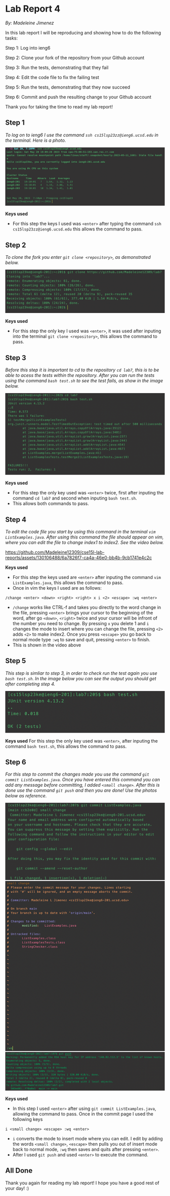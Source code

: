 # Lab Report 4
*By: Madeleine Jimenez*

In this lab report I will be reproducing and showing how to do the following tasks:

Step 1: Log into ieng6

Step 2: Clone your fork of the repository from your Github account

Step 3: Run the tests, demonstrating that they fail

Step 4: Edit the code file to fix the failing test

Step 5: Run the tests, demonstrating that they now succeed

Step 6: Commit and push the resulting change to your Github account

Thank you for taking the time to read my lab report!

## Step 1

*To log on to ieng6 I use the command `ssh cs15lsp23zz@ieng6.ucsd.edu` in the terminal. Here is a photo.*

![Image](ieng6_login.png)

**Keys used**
* For this step the keys I used was `<enter>` after typing the command `ssh cs15lsp23zz@ieng6.ucsd.edu` this allows 
the command to pass. 

## Step 2

*To clone the fork you enter `git clone <repository>`, as demonstrated below.*

![Image](git_clone.png)

**Keys used**
* For this step the only key I used was `<enter>`, it was used after inputing into the terminal `git clone <repository>`, this allows the
command to pass.

## Step 3

*Before this step it is important to cd to the repository `cd lab7`, this is to be able to acess the tests within the repository.
After you can run the tests using the command `bash test.sh` to see the test fails, as show in the image below.*

![Image](test_fail_lab7.png)

**Keys used**
* For this step the only key used was `<enter>` twice, first after inputing the command `cd lab7` and second when inputing `bash test.sh`.
* This allows both commands to pass.

## Step 4

*To edit the code file you start by using this command in the terminal `vim ListExamples.java`. After using this command the file should 
appear on vim, where you can edit the file to change index1 to index2. See the video below.*

https://github.com/Madeleine12309/cse15l-lab-reports/assets/130106488/6a7826f7-ca4a-46e0-bb4b-9cb1741e4c2c

**Keys used**
* For this step the keys used are `<enter>` after inputing the command `vim ListExamples.java`, this allows the command to pass. 
* Once in vim the keys I used are as follows:
```
/change <enter> <down> <right> <right> x i <2> <escape> :wq <enter>
```
* `/change` works like CTRL-f and takes you directly to the word change in the file, pressing `<enter>` brings your cursor to the beginning of the word, after go `<down>`, `<right>` twice and your cursor will be infront of the number you need to change. By pressing `x` you delete 1 and `i` changes the mode to insert where you can change the file, pressing `<2>` adds `<2>` to make index2. Once you press `<escape>` you go back to normal mode type `:wq` to save and quit, pressing `<enter>` to finish.
* This is shown in the video above

## Step 5

*This step is simliar to step 3, in order to check run the test again you use `bash test.sh`. 
 In the image below you can see the output you should get after completing step 4.*

![Image](test_pass_lab7.png)

**Keys used**
For this step the only key used was `<enter>`, after inputing the command `bash test.sh`, this allows the command to pass.

## Step 6

*For this step to commit the changes made you use the command `git commit ListExamples.java`.
Once you have entered this command you can add any message before committing, I added `<small change>`. 
After this is done use the command `git push` and then you are done! Use the photos below as reference.*

![Image](output_commit.png)
![Image](commit_add_comment.png)
![Image](git_push.png)

**Keys used**
* In this step I used `<enter>` after using `git commit ListExamples.java`, allowing the command to pass. Once in the commit page I used the following keys 
```
i <small change> <escape> :wq <enter>
```
* `i` converts the mode to insert mode where you can edit. I edit by adding the words `<small change>`, `<escape>` then pulls you out of insert mode back to normal mode, `:wq` then saves and quits after pressing `<enter>`.
* After I used `git push` and used `<enter>` to execute the command.
  
## All Done

Thank you again for reading my lab report! I hope you have a good rest of your day! :)
